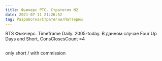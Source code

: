 ```yaml
---
title: Фьючерс РТС. Стратегия N2
date: 2021-07-11 21:26:52
tag: Разработка/Стратегии/Паттерны
---
```


RTS Фьючерс. Timeframe Daily. 2005-today.
В данном случае Four Up Days and Short,  ConsClosesCount =4


<img src="https://raw.githubusercontent.com/Ragve-hub/scribble/gh-pages/images/pattern2_ch.png" alt="">

only short / with commission

<img src="https://raw.githubusercontent.com/Ragve-hub/scribble/gh-pages/images/pattern2_p.png" alt="">

